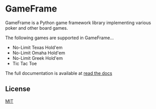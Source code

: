 # GameFrame

GameFrame is a Python game framework library implementing various poker and other board games.

The following games are supported in GameFrame...

 - No-Limit Texas Hold'em
 - No-Limit Omaha Hold'em
 - No-Limit Greek Hold'em
 - Tic Tac Toe

The full documentation is available at [read the docs](https://gameframe.readthedocs.io/)


License
-------
[MIT](https://choosealicense.com/licenses/mit/)
